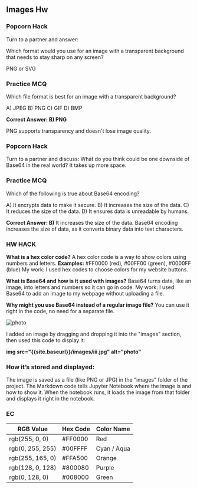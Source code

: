 ## Images Hw


### Popcorn Hack

Turn to a partner and answer:

Which format would you use for an image with a transparent background that needs to stay sharp on any screen?

PNG or SVG


### Practice MCQ 

Which file format is best for an image with a transparent background?

 A) JPEG
 B) PNG
 C) GIF
 D) BMP


**Correct Answer: B) PNG**

PNG supports transparency and doesn't lose image quality.



### Popcorn Hack

Turn to a partner and discuss: What do you think could be one downside of Base64 in the real world? It takes up more space.


### Practice MCQ


Which of the following is true about Base64 encoding?

 A) It encrypts data to make it secure.
 B) It increases the size of the data.
 C) It reduces the size of the data.
 D) It ensures data is unreadable by humans.

**Correct Answer: B)** 
It increases the size of the data.
Base64 encoding increases the size of data, as it converts binary data into text characters.



### HW HACK


**What is a hex color code?**
A hex color code is a way to show colors using numbers and letters.
**Examples:** #FF0000 (red), #00FF00 (green), #0000FF (blue)
My work: I used hex codes to choose colors for my website buttons.

**What is Base64 and how is it used with images?**
Base64 turns data, like an image, into letters and numbers so it can go in code.
My work: I used Base64 to add an image to my webpage without uploading a file.

**Why might you use Base64 instead of a regular image file?**
You can use it right in the code, no need for a separate file.



<img src="{{site.baseurl}}/images/iii.jpg" alt="photo">




I added an image by dragging and dropping it into the "images" section, then used this code to display it:


**img src="{{site.baseurl}}/images/iii.jpg" alt="photo"**



### How it’s stored and displayed:


The image is saved as a file (like PNG or JPG) in the "images" folder of the project. The Markdown code tells Jupyter Notebook where the image is and how to show it. When the notebook runs, it loads the image from that folder and displays it right in the notebook.


### EC


| RGB Value         | Hex Code  | Color Name  |
|-------------------|-----------|------------------------|
| rgb(255, 0, 0)    | #FF0000   | Red                    |
| rgb(0, 255, 255)  | #00FFFF   | Cyan / Aqua            |
| rgb(255, 165, 0)  | #FFA500   | Orange                 |
| rgb(128, 0, 128)  | #800080   | Purple                 |
| rgb(0, 128, 0)    | #008000   | Green                  |
